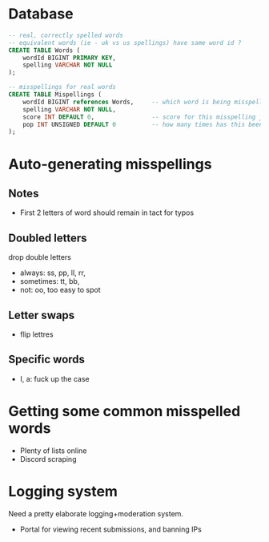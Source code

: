 # Database
```sql
-- real, correctly spelled words
-- equivalent words (ie - uk vs us spellings) have same word id ?
CREATE TABLE Words (
    wordId BIGINT PRIMARY KEY,
    spelling VARCHAR NOT NULL
);

-- misspellings for real words
CREATE TABLE Mispellings (
    wordId BIGINT references Words,     -- which word is being misspelled here
    spelling VARCHAR NOT NULL,
    score INT DEFAULT 0,                -- score for this misspelling judged by humans (incr when )
    pop INT UNSIGNED DEFAULT 0          -- how many times has this been seen in the wild
);
```

# Auto-generating misspellings
## Notes
- First 2 letters of word should remain in tact for typos

## Doubled letters
drop double letters
- always: ss, pp, ll, rr,
- sometimes: tt, bb,
- not: oo, too easy to spot

## Letter swaps
- flip lettres

## Specific words
- I, a: fuck up the case

# Getting some common misspelled words
- Plenty of lists online
- Discord scraping

# Logging system
Need a pretty elaborate logging+moderation system.
- Portal for viewing recent submissions, and banning IPs